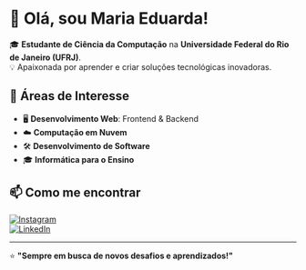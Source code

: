 # 👋 Olá, sou Maria Eduarda!  

🎓 **Estudante de Ciência da Computação** na **Universidade Federal do Rio de Janeiro (UFRJ)**.  
💡 Apaixonada por aprender e criar soluções tecnológicas inovadoras.  

## 🚀 Áreas de Interesse  
- 🖥️ **Desenvolvimento Web**: Frontend & Backend  
- ☁️ **Computação em Nuvem**  
- 🛠️ **Desenvolvimento de Software**  
- 🎓 **Informática para o Ensino**  

## 📫 Como me encontrar  
[![Instagram](https://img.shields.io/badge/Instagram-E4405F?style=for-the-badge&logo=instagram&logoColor=white)](https://www.instagram.com/izumyzx)  
[![LinkedIn](https://img.shields.io/badge/LinkedIn-0A66C2?style=for-the-badge&logo=linkedin&logoColor=white)](https://www.linkedin.com/in/m-eduarda-albuquerque)  

---
⭐ **"Sempre em busca de novos desafios e aprendizados!"**  


